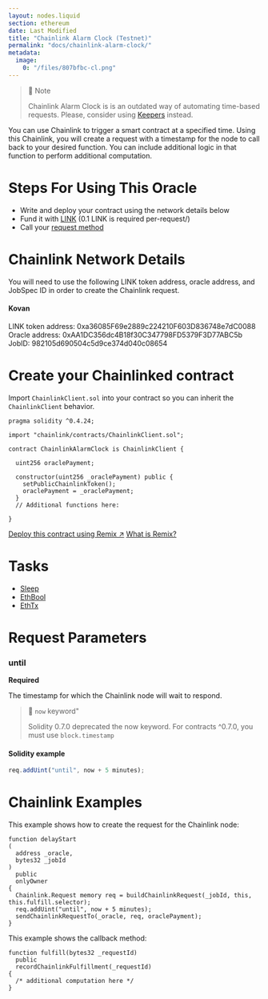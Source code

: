 ```yaml
---
layout: nodes.liquid
section: ethereum
date: Last Modified
title: "Chainlink Alarm Clock (Testnet)"
permalink: "docs/chainlink-alarm-clock/"
metadata:
  image:
    0: "/files/807bfbc-cl.png"
---
```


> 🚧 Note
>
> Chainlink Alarm Clock is is an outdated way of automating time-based requests. Please, consider using [Keepers](../chainlink-keepers/introduction/) instead.


You can use Chainlink to trigger a smart contract at a specified time. Using this Chainlink, you will create a request with a timestamp for the node to call back to your desired function. You can include additional logic in that function to perform additional computation.

# Steps For Using This Oracle

- Write and deploy your contract using the network details below
- Fund it with [LINK](../link-token-contracts/) (0.1 LINK is required per-request/)
- Call your [request method](./#chainlink-examples)

# Chainlink Network Details

You will need to use the following LINK token address, oracle address, and JobSpec ID in order to create the Chainlink request.


#### Kovan
LINK token address: 0xa36085F69e2889c224210F603D836748e7dC0088
Oracle address: 0xAA1DC356dc4B18f30C347798FD5379F3D77ABC5b
JobID:  982105d690504c5d9ce374d040c08654

# Create your Chainlinked contract

Import `ChainlinkClient.sol` into your contract so you can inherit the `ChainlinkClient` behavior.

```solidity
pragma solidity ^0.4.24;

import "chainlink/contracts/ChainlinkClient.sol";

contract ChainlinkAlarmClock is ChainlinkClient {

  uint256 oraclePayment;

  constructor(uint256 _oraclePayment) public {
    setPublicChainlinkToken();
    oraclePayment = _oraclePayment;
  }
  // Additional functions here:

}
```

<div class="remix-callout">
  <a href="https://remix.ethereum.org/#url=https://docs.chain.link/samples/DataProviders/AlarmClock.sol" target="_blank" class="cl-button--ghost solidity-tracked">Deploy this contract using Remix ↗</a>
    <a href="../deploy-your-first-contract/" title="">What is Remix?</a>
</div>

# Tasks

- [Sleep](../core-adapters/#sleep)
- [EthBool](../core-adapters/#ethbool)
- [EthTx](../core-adapters/#ethtx)

# Request Parameters

### until

**Required**

The timestamp for which the Chainlink node will wait to respond.

> 🚧 `now` keyword"
>
> Solidity 0.7.0 deprecated the now keyword. For contracts ^0.7.0, you must use `block.timestamp`

#### Solidity example

```javascript
req.addUint("until", now + 5 minutes);
```

# Chainlink Examples

This example shows how to create the request for the Chainlink node:

```solidity
function delayStart
(
  address _oracle,
  bytes32 _jobId
)
  public
  onlyOwner
{
  Chainlink.Request memory req = buildChainlinkRequest(_jobId, this, this.fulfill.selector);
  req.addUint("until", now + 5 minutes);
  sendChainlinkRequestTo(_oracle, req, oraclePayment);
}
```

This example shows the callback method:

```solidity
function fulfill(bytes32 _requestId)
  public
  recordChainlinkFulfillment(_requestId)
{
  /* additional computation here */
}
```
